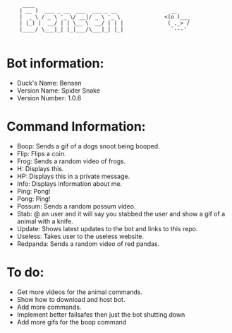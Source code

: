 ```
     ____                                              
    | __ )  ___ _ __  ___  ___ _ __                 __
    |  _ \ / _ \ '_ \/ __|/ _ \ '_ \              <(o )___
    | |_) |  __/ | | \__ \  __/ | | |              ( ._> /
    |____/ \___|_| |_|___/\___|_| |_|               `---'   
                                  
```
# Bot information: 
- Duck's Name: Bensen
- Version Name: Spider Snake
- Version Number: 1.0.6
# Command Information:
- Boop: Sends a gif of a dogs snoot being booped.
- Flip: Flips a coin.
- Frog: Sends a random video of frogs.
- H: Displays this.
- HP: Displays this in a private message.
- Info: Displays information about me.
- Ping: Pong!
- Pong: Ping!
- Possum: Sends a random possum video.
- Stab: @ an user and it will say you stabbed the user and show a gif of a animal with a knife.
- Update: Shows latest updates to the bot and links to this repo.
- Useless: Takes user to the useless website.
- Redpanda: Sends a random video of red pandas.
# To do:
- Get more videos for the animal commands.
- Show how to download and host bot.
- Add more commands.
- Implement better failsafes then just the bot shutting down
- Add more gifs for the boop command
